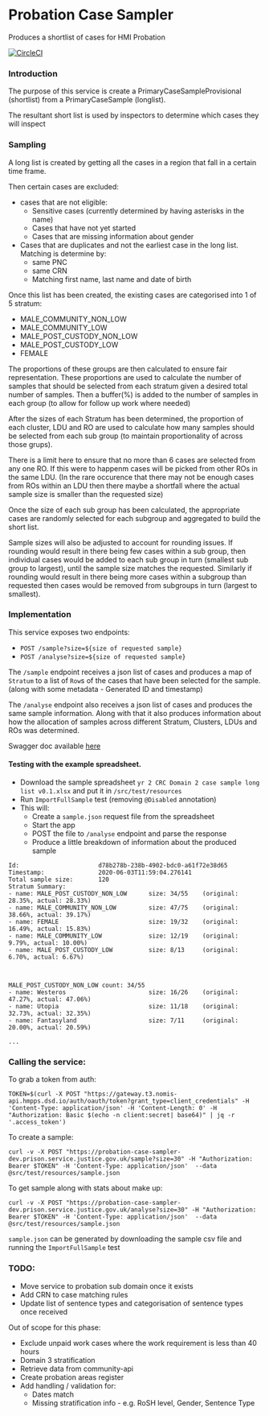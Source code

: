 # Probation Case Sampler
Produces a shortlist of cases for HMI Probation

[![CircleCI](https://circleci.com/gh/ministryofjustice/probation-case-sampler/tree/main.svg?style=svg)](https://circleci.com/gh/ministryofjustice/probation-case-sampler)

### Introduction

The purpose of this service is create a PrimaryCaseSampleProvisional (shortlist) from a PrimaryCaseSample (longlist).

The resultant short list is used by inspectors to determine which cases they will inspect 

### Sampling

A long list is created by getting all the cases in a region that fall in a certain time frame.

Then certain cases are excluded:
 * cases that are not eligible:
    * Sensitive cases (currently determined by having asterisks in the name)
    * Cases that have not yet started
    * Cases that are missing information about gender
 * Cases that are duplicates and not the earliest case in the long list. Matching is determine by:
    * same PNC
    * same CRN
    * Matching first name, last name and date of birth

Once this list has been created, the existing cases are categorised into 1 of 5 stratum:
  * MALE_COMMUNITY_NON_LOW
  * MALE_COMMUNITY_LOW
  * MALE_POST_CUSTODY_NON_LOW
  * MALE_POST_CUSTODY_LOW
  * FEMALE
    
The proportions of these groups are then calculated to ensure fair representation. 
These proportions are used to calculate the number of samples that should be selected from each stratum given a desired total number of samples.
Then a buffer(%) is added to the number of samples in each group (to allow for follow up work where needed)

After the sizes of each Stratum has been determined, the proportion of each cluster, LDU and RO are used to calculate how
many samples should be selected from each sub group (to maintain proportionality of across those grups).

There is a limit here to ensure that no more than 6 cases are selected from any one RO. If this were to happenm cases 
will be picked from other ROs in the same LDU.
(In the rare occurence that there may not be enough cases from ROs within an LDU then there maybe a shortfall where the actual sample size is smaller than the requested size)  

Once the size of each sub group has been calculated, the appropriate cases are randomly selected for each subgroup and aggregated to build the short list. 

Sample sizes will also be adjusted to account for rounding issues. 
If rounding would result in there being few cases within a sub group, then individual cases would be added to each sub group in turn (smallest sub group to largest), until the sample size matches the requested.
Similarly if rounding would result in there being more cases within a subgroup than requested then cases would be removed from subgroups in turn (largest to smallest).   

### Implementation

This service exposes two endpoints:
 * `POST /sample?size=${size of requested sample}` 
 * `POST /analyse?size=${size of requested sample}`

The `/sample` endpoint receives a json list of cases and produces a map of `Stratum` to a list of `Row`s of the cases
that have been selected for the sample. (along with some metadata - Generated ID and timestamp) 

The `/analyse` endpoint also receives a json list of cases and produces the same sample information. Along with that it also produces information about how the allocation of samples across different
Stratum, Clusters, LDUs and ROs was determined. 

Swagger doc available [here](https://probation-case-sampler-dev.prison.service.justice.gov.uk/swagger-ui/index.html)

#### Testing with the example spreadsheet.

* Download the sample spreadsheet `yr 2 CRC Domain 2 case sample long list v0.1.xlsx` and put it in `/src/test/resources`
* Run `ImportFullSample` test (removing `@Disabled` annotation)
* This will:
    * Create a `sample.json` request file from the spreadsheet
    * Start the app
    * POST the file to `/analyse` endpoint and parse the response
    * Produce a little breakdown of information about the produced sample
    
```
Id:                      d78b278b-238b-4902-bdc0-a61f72e38d65
Timestamp:               2020-06-03T11:59:04.276141
Total sample size:       120
Stratum Summary:
- name: MALE_POST_CUSTODY_NON_LOW      size: 34/55    (original: 28.35%, actual: 28.33%)
- name: MALE_COMMUNITY_NON_LOW         size: 47/75    (original: 38.66%, actual: 39.17%)
- name: FEMALE                         size: 19/32    (original: 16.49%, actual: 15.83%)
- name: MALE_COMMUNITY_LOW             size: 12/19    (original: 9.79%, actual: 10.00%)
- name: MALE_POST_CUSTODY_LOW          size: 8/13     (original: 6.70%, actual: 6.67%)



MALE_POST_CUSTODY_NON_LOW count: 34/55   
- name: Westeros                       size: 16/26    (original: 47.27%, actual: 47.06%)
- name: Utopia                         size: 11/18    (original: 32.73%, actual: 32.35%)
- name: Fantasyland                    size: 7/11     (original: 20.00%, actual: 20.59%)

...
```    

### Calling the service:

To grab a token from auth:
```
TOKEN=$(curl -X POST "https://gateway.t3.nomis-api.hmpps.dsd.io/auth/oauth/token?grant_type=client_credentials" -H 'Content-Type: application/json' -H 'Content-Length: 0' -H "Authorization: Basic $(echo -n client:secret| base64)" | jq -r '.access_token')
```

To create a sample:
```
curl -v -X POST "https://probation-case-sampler-dev.prison.service.justice.gov.uk/sample?size=30" -H "Authorization: Bearer $TOKEN" -H 'Content-Type: application/json'  --data @src/test/resources/sample.json
```

To get sample along with stats about make up:
```
curl -v -X POST "https://probation-case-sampler-dev.prison.service.justice.gov.uk/analyse?size=30" -H "Authorization: Bearer $TOKEN" -H 'Content-Type: application/json'  --data @src/test/resources/sample.json
```

`sample.json` can be generated by downloading the sample csv file and running the `ImportFullSample` test

### TODO:

* Move service to probation sub domain once it exists
* Add CRN to case matching rules
* Update list of sentence types and categorisation of sentence types once received


Out of scope for this phase:
* Exclude unpaid work cases where the work requirement is less than 40 hours
* Domain 3 stratification
* Retrieve data from community-api
* Create probation areas register
* Add handling / validation for:
  * Dates match
  * Missing stratification info - e.g. RoSH level, Gender, Sentence Type

